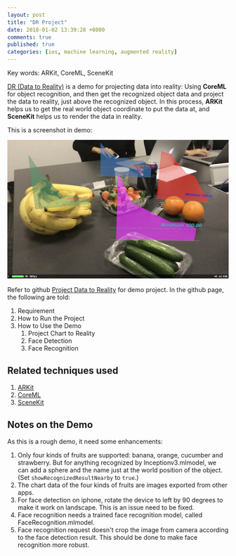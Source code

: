 ```yaml
---
layout: post
title: "DR Project"
date: 2018-01-02 13:39:28 +0800
comments: true
published: true
categories: [ios, machine learning, augmented reality]
---
```


Key words: ARKit, CoreML, SceneKit

<!-- more -->

[DR (Data to Reality)](https://github.com/hongchaozhang/ProjectDataToReality) is a demo for projecting data into reality: Using **CoreML** for object recognition, and then get the recognized object data and project the data to reality, just above the recognized object. In this process, **ARKit** helps us to get the real world object coordinate to put the data at, and **SceneKit** helps us to render the data in reality. 

This is a screenshot in demo:

![project chart to reality](/images/DR-Screenshot-1.jpg)

Refer to github [Project Data to Reality](https://github.com/hongchaozhang/ProjectDataToReality) for demo project. In the github page, the following are told:

1. Requirement
1. How to Run the Project
1. How to Use the Demo
    1. Project Chart to Reality
    1. Face Detection
    1. Face Recognition

## Related techniques used

1. [ARKit](../../../../2017/12/28/arkit-usage/)
2. [CoreML](../../../../2017/12/28/coreml-usage/)
3. [SceneKit](../../../../2018/01/02/scenekit-usage/)

## Notes on the Demo

As this is a rough demo, it need some enhancements:

1. Only four kinds of fruits are supported: banana, orange, cucumber and strawberry. But for anything recognized by Inceptionv3.mlmodel, we can add a sphere and the name just at the world position of the object. (Set `showRecognizedResultNearby` to `true`.)
1. The chart data of the four kinds of fruits are images exported from other apps.
1. For face detection on iphone, rotate the device to left by 90 degrees to make it work on landscape. This is an issue need to be fixed.
1. Face recognition needs a trained face recognition model, called FaceRecognition.mlmodel.
1. Face recognition request doesn't crop the image from camera according to the face detection result. This should be done to make face recognition more robust.

